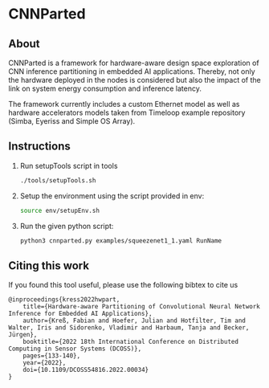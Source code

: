 # CNNParted

## About
CNNParted is a framework for hardware-aware design space exploration of CNN inference partitioning in embedded AI applications. Thereby, not only the hardware deployed in the nodes is considered but also the impact of the link on system energy consumption and inference latency.

The framework currently includes a custom Ethernet model as well as hardware accelerators models taken from Timeloop example repository (Simba, Eyeriss and Simple OS Array).

## Instructions
1. Run setupTools script in tools
    ```sh
    ./tools/setupTools.sh
    ```

2. Setup the environment using the script provided in env:
    ```sh
    source env/setupEnv.sh
    ```

3. Run the given python script:
    ```sh
    python3 cnnparted.py examples/squeezenet1_1.yaml RunName
    ```

## Citing this work

If you found this tool useful, please use the following bibtex to cite us

```
@inproceedings{kress2022hwpart,
    title={Hardware-aware Partitioning of Convolutional Neural Network Inference for Embedded AI Applications},
    author={Kreß, Fabian and Hoefer, Julian and Hotfilter, Tim and Walter, Iris and Sidorenko, Vladimir and Harbaum, Tanja and Becker, Jürgen},
    booktitle={2022 18th International Conference on Distributed Computing in Sensor Systems (DCOSS)},
    pages={133-140},
    year={2022},
    doi={10.1109/DCOSS54816.2022.00034}
}
```
